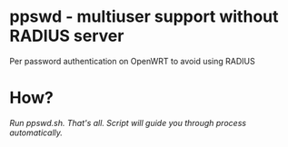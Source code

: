 # ppswd - multiuser support without RADIUS server
Per password authentication on OpenWRT to avoid using RADIUS

# How?
*Run ppswd.sh. That's all. Script will guide you through process automatically.*
